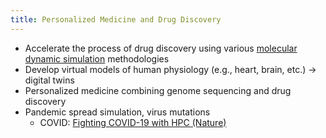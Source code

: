 ```yaml
---
title: Personalized Medicine and Drug Discovery
---
```


- Accelerate the process of drug discovery using various [molecular dynamic simulation](https://www.sciencedirect.com/topics/computer-science/molecular-dynamics-simulation) methodologies
- Develop virtual models of human physiology (e.g., heart, brain, etc.) -> digital twins
- Personalized medicine combining genome sequencing and drug discovery
- Pandemic spread simulation, virus mutations
	- COVID: [Fighting COVID-19 with HPC (Nature)](https://www.nature.com/articles/s43588-021-00180-2)
